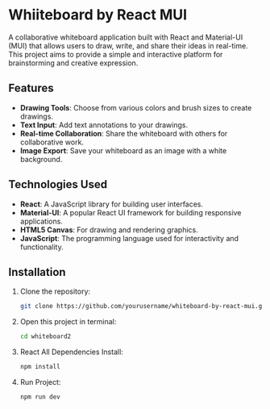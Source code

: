 # Whiiteboard by React MUI

A collaborative whiteboard application built with React and Material-UI (MUI) that allows users to draw, write, and share their ideas in real-time. This project aims to provide a simple and interactive platform for brainstorming and creative expression.

## Features

- **Drawing Tools**: Choose from various colors and brush sizes to create drawings.
- **Text Input**: Add text annotations to your drawings.
- **Real-time Collaboration**: Share the whiteboard with others for collaborative work.
- **Image Export**: Save your whiteboard as an image with a white background.

## Technologies Used

- **React**: A JavaScript library for building user interfaces.
- **Material-UI**: A popular React UI framework for building responsive applications.
- **HTML5 Canvas**: For drawing and rendering graphics.
- **JavaScript**: The programming language used for interactivity and functionality.

## Installation

1. Clone the repository:
   ```bash
   git clone https://github.com/yourusername/whiteboard-by-react-mui.git

2. Open this project in terminal:
   ```bash
   cd whiteboard2

3. React All Dependencies Install:
   ```bash
   npm install

4. Run Project:
   ```bash
   npm run dev
